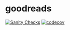 # goodreads

[![Sanity Checks](https://github.com/vayan/goodreads/workflows/Sanity%20Checks/badge.svg)](https://github.com/vayan/goodreads/actions)
[![codecov](https://codecov.io/gh/vayan/goodreads/branch/master/graph/badge.svg)](https://codecov.io/gh/vayan/goodreads)
